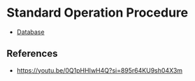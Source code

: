# Standard Operation Procedure

- [Database](./database/)

## References

- https://youtu.be/0Q1pHHIwH4Q?si=895r64KU9sh04X3m